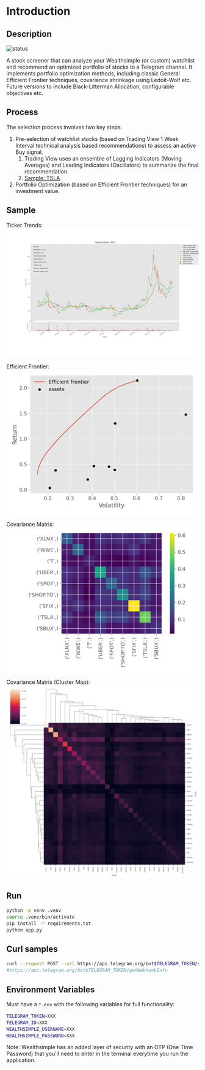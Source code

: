 # Introduction

## Description

![status](https://github.com/lejinvarghese/stock-screener/actions/workflows/pylint.yml/badge.svg)

A stock screener that can analyze your Wealthsimple (or custom) watchlist and recommend an optimized portfolio of stocks to a Telegram channel. It implements portfolio optimization methods, including classic General Efficient Frontier techniques, covariance shrinkage using Ledoit-Wolf etc. Future versions to include Black-Litterman Allocation, configurable objectives etc.

## Process

The selection process involves two key steps:

1. Pre-selection of watchlist stocks (based on Trading View 1 Week Interval technical analysis based recommendations) to assess an active Buy signal.
    1. Trading View uses an ensemble of Lagging Indicators (Moving Averages) and Leading Indicators (Oscillators) to summarize the final recommendation.
    2. [Sample: TSLA](https://www.tradingview.com/symbols/NASDAQ-TSLA/technicals/)
2. Portfolio Optimization (based on Efficient Frontier techniques) for an investment value.

## Sample

Ticker Trends:
![Ticker Trend](docs/ohlc.png)

Efficient Frontier:
![Efficient Frontier Optimization](docs/pf_optimizer.png)

Covariance Matrix:
![Covariance Matrix](docs/pf_cov_matrix.png)

Covariance Matrix (Cluster Map):
![Covariance Cluster Map](docs/pf_cov_clusters.png)

## Run

```sh
python -m venv .venv
source .venv/bin/activate
pip install -r requirements.txt
python app.py
```

## Curl samples

```sh
curl --request POST --url https://api.telegram.org/bot$TELEGRAM_TOKEN/setWebhook --header 'content-type: application/json' --data '{"url": "https://2j48cpk83h.execute-api.us-east-1.amazonaws.com/dev"}'
#https://api.telegram.org/bot$TELEGRAM_TOKEN/getWebhookInfo
```

## Environment Variables

Must have a `*.env` with the following variables for full functionality:

```sh
TELEGRAM_TOKEN=XXX
TELEGRAM_ID=XXX
WEALTHSIMPLE_USERNAME=XXX
WEALTHSIMPLE_PASSWORD=XXX
```

Note: Wealthsimple has an added layer of security with an OTP (One Time Password) that you'll need to enter in the terminal everytime you run the application.